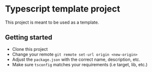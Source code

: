 # Typescript template project

This project is meant to be used as a template. 

## Getting started

- Clone this project
- Change your remote `git remote set-url origin <new-origin>`
- Adjust the `package.json` with the correct name, description, etc.
- Make sure `tsconfig` matches your requirements (i.e target, lib, etc.)
